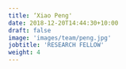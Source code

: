 ```yaml
---
title: ‘Xiao Peng'
date: 2018-12-20T14:44:30+10:00
draft: false
image: 'images/team/peng.jpg'
jobtitle: 'RESEARCH FELLOW'
weight: 4
---
```


